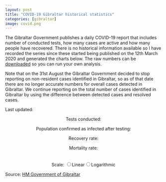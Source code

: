 ```yaml
---
layout: post
title: "COVID-19 Gibraltar historical statistics"
categories: [gibraltar]
image: covid.png
---
```


The Gibraltar Government publishes a daily COVID-19 report that includes number of conducted tests, how many cases are active and how many people have recovered. There is no historical information available so I have recorded the series since these started being published on the 12th March 2020 and generated the charts below. The raw numbers can be [downloaded](/assets/js/covid19-gibraltar.js) so you can run your own analysis.

Note that on the 31st August the Gibraltar Government decided to stop reporting on non-resident cases identified in Gibraltar, so as of that date there are no longer accurate numbers for overall cases detected in Gibraltar. We continue reporting on the total number of cases identified in Gibraltar by using the difference between detected cases and resolved cases.

Last updated: _<span id="text_last_update"></span>_

<p style="text-align: center;">
  Tests conducted: <span id="text_population_tested"></span>
</p>

<p style="text-align: center;">
  Population confirmed as infected after testing: <span id="text_population_infected"></span>
</p>

<p style="text-align: center;">
  Recovery rate: <b><span id="text_recovery_rate"></span></b>
</p>

<p style="text-align: center;">
  Mortality rate: <b><span id="text_mortality_rate"></span></b>
</p>

<link href="{{ base.url | prepend: site.url }}/assets/js/apexcharts/styles.css" rel="stylesheet" />
<script src="{{ base.url | prepend: site.url }}/assets/js/apexcharts/apexcharts.js"></script>
<script src="{{ base.url | prepend: site.url }}/assets/js/covid19-gibraltar.js"></script>

  <style>
      
    .chart {
      max-width: 800px;
      margin: 35px auto;
    }
      
  </style>

  <div id="chart_active_recovered" class="chart"></div>
  <div id="chart_tests" class="chart"></div>
  <div id="chart_total" class="chart"></div>

  <form name="scale">
    <center>Scale: <input type="radio" name="linear"><label for="linear">Linear</label><input type="radio" name="logarithmic"><label for="logarithmic">Logarithmic</label></center>
  </form>

Source: [HM Government of Gibraltar](https://www.gibraltar.gov.gi/covid19)

<script>

// Constants

var population = 32116;
var sample_tests_positive = 10;
var sample_tests_received = 400;

// Calculate and show key KPIs

var current_active = series.covid19GibraltarSeries.active.slice(-1)[0];
var current_recovered = series.covid19GibraltarSeries.recovered.slice(-1)[0];
var current_total = current_active + current_recovered;
var current_deceased = series.covid19GibraltarSeries.deceased.slice(-1)[0];
var current_tests_pending = series.covid19GibraltarSeries.tests_pending.slice(-1)[0];
var current_tests_received = series.covid19GibraltarSeries.tests_received.slice(-1)[0];
var current_tests_total = current_tests_pending + current_tests_received;
const current_last_update = new Date(Date.parse(series.covid19GibraltarSeries.dates.slice(-1)[0]));

var population_tested = (current_tests_total / population) * 100;
var population_infected = (current_total / population) * 100;
var recovery_rate = (current_recovered / (current_active + current_recovered + current_deceased)) * 100;
var mortality_rate = parseFloat(current_deceased * 100 / current_total);

var prevalence_rate = (sample_tests_positive / sample_tests_received) * 100;
var prevalence_infected = parseInt((prevalence_rate * population ) / 100, 10);

document.getElementById("text_population_tested").innerHTML = "<b>" + current_tests_total.toLocaleString() + " (" + population_tested.toFixed(2) + "% of population)</b> of which " + current_tests_received.toLocaleString() + " have been received";
document.getElementById("text_population_infected").innerHTML = "<b>" + current_total.toLocaleString() + " (" + population_infected.toFixed(2) + "%)</b> of which " + current_active.toLocaleString() + " remain active";
document.getElementById("text_recovery_rate").innerHTML = recovery_rate.toFixed(2) + "%";
document.getElementById("text_mortality_rate").innerHTML = mortality_rate.toFixed(2) + "%";

prevalence_rate.toFixed(2) + "%";
document.getElementById("text_last_update").innerHTML = current_last_update.toDateString();

// Calculate new and total cases series
var newcases = [];
var totalcases = [];

var previous_day_infected = 0;

for(var i = 0; i < series.covid19GibraltarSeries.active.length; i++) {
  current_infected = series.covid19GibraltarSeries.active[i] + series.covid19GibraltarSeries.recovered[i] + series.covid19GibraltarSeries.deceased[i];

  newcases[i] = current_infected - previous_day_infected;
  totalcases[i] = current_infected;

  previous_day_infected = current_infected
}

series.covid19GibraltarSeries.newcases = newcases;
series.covid19GibraltarSeries.totalcases = totalcases;

// Configure and show charts

var options_active_recovered = {
  series: [{
      data: series.covid19GibraltarSeries.active,
      name: "Active"
    },
    {
      data: series.covid19GibraltarSeries.recovered,
      name: "Recovered"
    },
    {
      data: series.covid19GibraltarSeries.deceased,
      name: "Deceased"
    },
    {
      data: series.covid19GibraltarSeries.newcases,
      name: "Daily new cases",
      type: 'column'
    }

  ],
  chart: {
    height: 350,
    type: 'line',
    id: 'active-recovered-chart',
  },

  legend: {
    position: 'top'
  },


  annotations: {
     xaxis: [{
      x: new Date('2020-03-24').getTime(),
      strokeDashArray: 0,
      borderColor: '#808080',
      label: {
        borderColor: '#808080',
        style: {
          color: '#fff',
          background: '#808080',
        },
        text: 'Lockdown starts',
      }
    },
    {
      x: new Date('2020-04-08').getTime(),
      strokeDashArray: 0,
      borderColor: '#00cc66',
      label: {
        borderColor: '#00cc66',
        style: {
          color: '#fff',
          background: '#00cc66',
        },
        text: 'Lockdown impact expected'
      }
    },
    {
      x: new Date('2020-04-29').getTime(),
      strokeDashArray: 0,
      borderColor: '#ff9933',
      label: {
        borderColor: '#ff9933',
        style: {
          color: '#fff',
          background: '#ff9933',
        },
        text: 'Over 70s confinement relaxation'
      }
    },
    {
      x: new Date('2020-05-02').getTime(),
      strokeDashArray: 0,
      borderColor: '#4c9900',
      label: {
        borderColor: '#4c9900',
        style: {
          color: '#fff',
          background: '#4c9900',
        },
        text: 'Phase 1: Retail relaxation'
      }
    },
    {
      x: new Date('2020-05-17').getTime(),
      strokeDashArray: 0,
      borderColor: '#dd6633',
      label: {
        borderColor: '#dd6633',
        style: {
          color: '#fff',
          background: '#dd6633',
        },
        text: 'Phase 1 impact expected',
        position: 'bottom'
      }
    },
    {
      x: new Date('2020-05-18').getTime(),
      strokeDashArray: 0,
      borderColor: '#bfc2c4',
      label: {
        borderColor: '#bfc2c4',
        style: {
          color: '#fff',
          background: '#bfc2c4',
        },
        text: 'Phase 2: Unrestricted movement'
      }
    },
    {
      x: new Date('2020-06-01').getTime(),
      strokeDashArray: 0,
      borderColor: '#42B04D',
      label: {
        borderColor: '#42B04D',
        style: {
          color: '#fff',
          background: '#42B04D',
        },
        text: 'Phase 3: Eat out and transport'
      }
    },
    {
      x: new Date('2020-06-16').getTime(),
      strokeDashArray: 0,
      borderColor: '#5495C7',
      label: {
        borderColor: '#5495C7',
        style: {
          color: '#fff',
          background: '#5495C7',
        },
        text: 'Phase 4: Bars and beaches'
      }
    },
    {
      x: new Date('2020-06-29').getTime(),
      strokeDashArray: 0,
      borderColor: '#00cc00',
      label: {
        borderColor: '#00cc00',
        style: {
          color: '#fff',
          background: '#00cc00',
        },
        text: 'Phase 5: Public gatherings'
      }
    },
    {
      x: new Date('2020-07-15').getTime(),
      strokeDashArray: 0,
      borderColor: '#00dd00',
      label: {
        borderColor: '#00dd00',
        style: {
          color: '#fff',
          background: '#00dd00',
        },
        text: 'Phase 6: Final review'
      }
    },
/*    {
      x: new Date('2020-08-1').getTime(),
      strokeDashArray: 0,
      borderColor: '#00ff00',
      label: {
        borderColor: '#00ff00',
        style: {
          color: '#fff',
          background: '#00ff00',
        },
        text: 'Rock unlock (achievement unlocked)'
      }
    }
*/
    ]
  },
  
  dataLabels: {
    enabled: false
  },
  colors: [
    '#da1f28', '#9bbb59', '#000000', '#66b2ff'
  ],
  stroke: {
    curve: 'straight',
    width: [3, 3, 3, 0]
  },
  grid: {
    padding: {
      right: 30,
      left: 20
    }
  },
  title: {
    text: 'Gibraltar COVID-19 Active vs. Recovered cases',
    align: 'left'
  },

  labels: series.covid19GibraltarSeries.dates,

  xaxis: {
    type: 'datetime',
  },
  yaxis: [{
          title: {
            text: 'Number of people',
          }
        }]
};


// Setup graphs showing the testing results

var options_tests = {
  series: [
    {
      data: series.covid19GibraltarSeries.tests_received,
      name: "Received"
    },
    {
      data: series.covid19GibraltarSeries.tests_pending,
      name: "Pending"
    }
  ],
  chart: {
    height: 350,
    type: 'line',
    id: 'active-tests-chart',
    stacked: true
  },

  legend: {
    position: 'top'
  },
  

  annotations: {
     xaxis: [{
      x: new Date('2020-04-01').getTime(),
      x2: new Date('2020-04-07').getTime(),
      strokeDashArray: 0,
      borderColor: '#775DD0',
      label: {
        borderColor: '#775DD0',
        style: {
          color: '#fff',
          background: '#775DD0'
        },
        text: 'Random testing',
      }
    },
    {
      x: new Date('2020-04-10').getTime(),
      strokeDashArray: 0,
      borderColor: '#0854a5',
      opacity: 0.3,
      label: {
        borderColor: '#0854a5',
        style: {
          color: '#fff',
          background: '#0854a5'
        },
        text: 'Local testing starts',
        position: 'bottom'
      }
    },
    {
      x: new Date('2020-04-27').getTime(),
      x2: new Date('2020-05-12').getTime(),
      strokeDashArray: 0,
      borderColor: '#b266ff',
      label: {
        borderColor: '#b266ff',
        style: {
          color: '#fff',
          background: '#b266ff'
        },
        text: 'Front-line random testing',
        position: 'bottom'
      }
    }]
  },
  dataLabels: {
    enabled: false
  },
  colors: [
    '#39639d','#323232'
  ],
  stroke: {
    curve: 'straight',
    width: 3
  },
  grid: {
    padding: {
      right: 30,
      left: 20
    }
  },
  title: {
    text: 'Gibraltar COVID-19 Tests received and pending',
    align: 'left'
  },

  labels: series.covid19GibraltarSeries.dates,
  xaxis: {
    type: 'datetime',
  },
  yaxis: [{
          title: {
            text: 'Number of people',
          }
        }]

};

// Configure and show charts for total cases

var options_total = {
  series: [{
      data: series.covid19GibraltarSeries.totalcases,
      name: "Infected"
    },
/*    {
      data: series.covid19GibraltarSeries.recovered,
      name: "Recovered"
    }
  */  
  ],
  chart: {
    height: 350,
    type: 'line',
    id: 'total-chart',
  },

  legend: {
    position: 'top'
  },

  annotations: {
     xaxis: [{
      x: new Date('2020-03-24').getTime(),
      strokeDashArray: 0,
      borderColor: '#808080',
      label: {
        borderColor: '#808080',
        style: {
          color: '#fff',
          background: '#808080',
        },
        text: 'Lockdown starts',
      }
    }]
  },

  dataLabels: {
    enabled: false
  },
  colors: [
    '#000000',
    '#9bbb59'  
  ],
  stroke: {
    curve: 'straight',
    width: 3
  },
  grid: {
    padding: {
      right: 30,
      left: 20
    }
  },
  title: {
    text: 'Gibraltar COVID-19 total cases',
    align: 'left'
  },

  labels: series.covid19GibraltarSeries.dates,

  xaxis: {
    type: 'datetime',
  },
  yaxis: [{
          title: {
            text: 'Total cases',
          },
          seriesName: 'Total cases',
          // logarithmic: true
  }]
  
};

var chart_active_recovered = new ApexCharts(document.querySelector("#chart_active_recovered"), options_active_recovered);
var chart_tests = new ApexCharts(document.querySelector("#chart_tests"), options_tests);
var chart_total = new ApexCharts(document.querySelector("#chart_total"), options_total);

chart_active_recovered.render();
chart_tests.render();
chart_total.render();

// Setup scale handler

function setLogarithmicScale(logarithmic) {
  options_total.yaxis[0].logarithmic = logarithmic;
  ApexCharts.exec('total-chart', 'updateOptions', { options_total }, false, true);
}

document.scale.logarithmic.checked = true;
setLogarithmicScale(true);
document.scale.linear.addEventListener('click', function() { setLogarithmicScale(false); document.scale.logarithmic.checked = false; document.scale.linear.checked = true; });
document.scale.logarithmic.addEventListener('click', function() { setLogarithmicScale(true); document.scale.linear.checked = false; document.scale.logarithmic.checked = true; });


</script>
